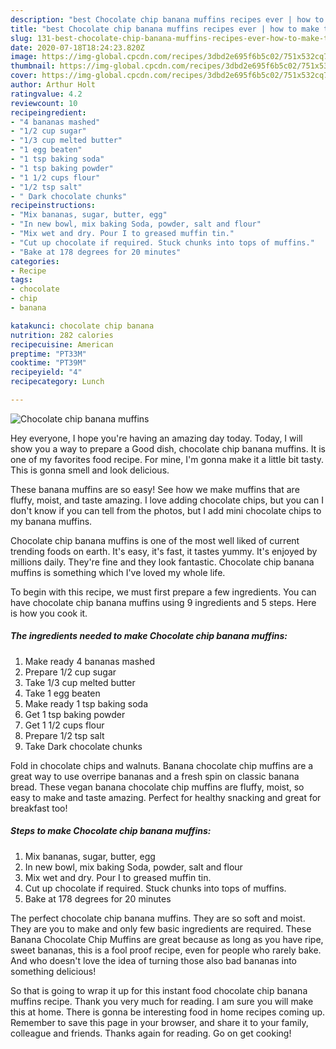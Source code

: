 ```yaml
---
description: "best Chocolate chip banana muffins recipes ever | how to make the best Chocolate chip banana muffins"
title: "best Chocolate chip banana muffins recipes ever | how to make the best Chocolate chip banana muffins"
slug: 131-best-chocolate-chip-banana-muffins-recipes-ever-how-to-make-the-best-chocolate-chip-banana-muffins
date: 2020-07-18T18:24:23.820Z
image: https://img-global.cpcdn.com/recipes/3dbd2e695f6b5c02/751x532cq70/chocolate-chip-banana-muffins-recipe-main-photo.jpg
thumbnail: https://img-global.cpcdn.com/recipes/3dbd2e695f6b5c02/751x532cq70/chocolate-chip-banana-muffins-recipe-main-photo.jpg
cover: https://img-global.cpcdn.com/recipes/3dbd2e695f6b5c02/751x532cq70/chocolate-chip-banana-muffins-recipe-main-photo.jpg
author: Arthur Holt
ratingvalue: 4.2
reviewcount: 10
recipeingredient:
- "4 bananas mashed"
- "1/2 cup sugar"
- "1/3 cup melted butter"
- "1 egg beaten"
- "1 tsp baking soda"
- "1 tsp baking powder"
- "1 1/2 cups flour"
- "1/2 tsp salt"
- " Dark chocolate chunks"
recipeinstructions:
- "Mix bananas, sugar, butter, egg"
- "In new bowl, mix baking Soda, powder, salt and flour"
- "Mix wet and dry. Pour I to greased muffin tin."
- "Cut up chocolate if required. Stuck chunks into tops of muffins."
- "Bake at 178 degrees for 20 minutes"
categories:
- Recipe
tags:
- chocolate
- chip
- banana

katakunci: chocolate chip banana 
nutrition: 282 calories
recipecuisine: American
preptime: "PT33M"
cooktime: "PT39M"
recipeyield: "4"
recipecategory: Lunch

---
```



![Chocolate chip banana muffins](https://img-global.cpcdn.com/recipes/3dbd2e695f6b5c02/751x532cq70/chocolate-chip-banana-muffins-recipe-main-photo.jpg)

Hey everyone, I hope you're having an amazing day today. Today, I will show you a way to prepare a Good dish, chocolate chip banana muffins. It is one of my favorites food recipe. For mine, I'm gonna make it a little bit tasty. This is gonna smell and look delicious.

These banana muffins are so easy! See how we make muffins that are fluffy, moist, and taste amazing. I love adding chocolate chips, but you can I don&#39;t know if you can tell from the photos, but I add mini chocolate chips to my banana muffins.

Chocolate chip banana muffins is one of the most well liked of current trending foods on earth. It's easy, it's fast, it tastes yummy. It's enjoyed by millions daily. They're fine and they look fantastic. Chocolate chip banana muffins is something which I've loved my whole life.


To begin with this recipe, we must first prepare a few ingredients. You can have chocolate chip banana muffins using 9 ingredients and 5 steps. Here is how you cook it.

<!--inarticleads1-->

##### The ingredients needed to make Chocolate chip banana muffins:

1. Make ready 4 bananas mashed
1. Prepare 1/2 cup sugar
1. Take 1/3 cup melted butter
1. Take 1 egg beaten
1. Make ready 1 tsp baking soda
1. Get 1 tsp baking powder
1. Get 1 1/2 cups flour
1. Prepare 1/2 tsp salt
1. Take  Dark chocolate chunks


Fold in chocolate chips and walnuts. Banana chocolate chip muffins are a great way to use overripe bananas and a fresh spin on classic banana bread. These vegan banana chocolate chip muffins are fluffy, moist, so easy to make and taste amazing. Perfect for healthy snacking and great for breakfast too! 

<!--inarticleads2-->

##### Steps to make Chocolate chip banana muffins:

1. Mix bananas, sugar, butter, egg
1. In new bowl, mix baking Soda, powder, salt and flour
1. Mix wet and dry. Pour I to greased muffin tin.
1. Cut up chocolate if required. Stuck chunks into tops of muffins.
1. Bake at 178 degrees for 20 minutes


The perfect chocolate chip banana muffins. They are so soft and moist. They are you to make and only few basic ingredients are required. These Banana Chocolate Chip Muffins are great because as long as you have ripe, sweet bananas, this is a fool proof recipe, even for people who rarely bake. And who doesn&#39;t love the idea of turning those also bad bananas into something delicious! 

So that is going to wrap it up for this instant food chocolate chip banana muffins recipe. Thank you very much for reading. I am sure you will make this at home. There is gonna be interesting food in home recipes coming up. Remember to save this page in your browser, and share it to your family, colleague and friends. Thanks again for reading. Go on get cooking!
